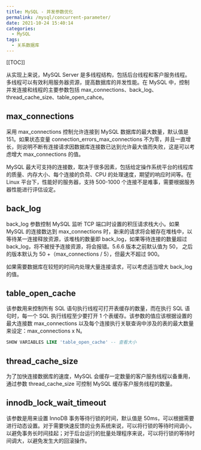 ```yaml
---
title: MySQL - 并发参数优化
permalink: /mysql/concurrent-parameter/
date: 2021-10-24 15:40:14
categories:
  - MySQL
tags:
  - 关系数据库
---
```


[[TOC]]

从实现上来说，MySQL Server 是多线程结构，包括后台线程和客户服务线程。多线程可以有效利用服务器资源，提高数据库的并发性能。在 MySQL 中，控制并发连接和线程的主要参数包括 max_connections、back_log、thread_cache_size、table_open_cahce。

## max_connections

采用 max_connections 控制允许连接到 MySQL 数据库的最大数量，默认值是 151。如果状态变量 connection_errors_max_connections 不为零，并且一直增长，则说明不断有连接请求因数据库连接数已达到允许最大值而失败，这是可以考虑增大 max_connections 的值。

MySQL 最大可支持的连接数，取决于很多因素，包括给定操作系统平台的线程库的质量、内存大小、每个连接的负荷、CPU 的处理速度，期望的响应时间等。在 Linux 平台下，性能好的服务器，支持 500-1000 个连接不是难事，需要根据服务器性能进行评估设定。

## back_log

back_log 参数控制 MySQL 监听 TCP 端口时设置的积压请求栈大小。如果 MySQL 的连接数达到 max_connections 时，新来的请求将会被存在堆栈中，以等待某一连接释放资源，该堆栈的数量即 back_log，如果等待连接的数量超过 back_log，将不被授予连接资源，将会报错。5.6.6 版本之前默认值为 50， 之后的版本默认为 50 +（max_connections / 5），但最大不超过 900。

如果需要数据库在较短的时间内处理大量连接请求，可以考虑适当增大 back_log 的值。

## table_open_cache

该参数用来控制所有 SQL 语句执行线程可打开表缓存的数量，而在执行 SQL 语句时，每一个 SQL 执行线程至少要打开 1 个表缓存。该参数的值应该根据设置的最大连接数 max_connections 以及每个连接执行关联查询中涉及的表的最大数量来设定：max_connections x N。

```sql
SHOW VARIABLES LIKE 'table_open_cache' -- 查看大小
```

## thread_cache_size

为了加快连接数据库的速度，MySQL 会缓存一定数量的客户服务线程以备重用，通过参数 thread_cache_size 可控制 MySQL 缓存客户服务线程的数量。

## innodb_lock_wait_timeout

该参数是用来设置 InnoDB 事务等待行锁的时间，默认值是 50ms，可以根据需要进行动态设置。对于需要快速反馈的业务系统来说，可以将行锁的等待时间调小，以避免事务长时间挂起；对于后台运行的批量处理程序来说，可以将行锁的等待时间调大，以避免发生大的回滚操作。
